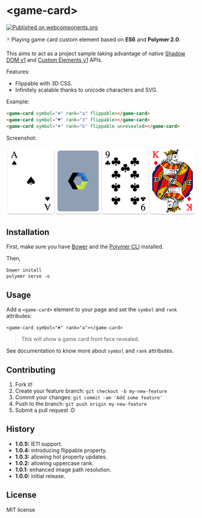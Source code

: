 # \<game-card\>

[![Published on webcomponents.org](https://img.shields.io/badge/webcomponents.org-published-blue.svg)](https://www.webcomponents.org/element/vpusher/game-card)

🃏 Playing game card custom element based on **ES6** and **Polymer 2.0**.

This aims to act as a project sample taking advantage of native [Shadow DOM v1](https://developers.google.com/web/fundamentals/primers/shadowdom/)
and [Custom Elements v1](https://developers.google.com/web/fundamentals/primers/customelements/) APIs.

Features:

* Flippable with 3D CSS.
* Infinitely scalable thanks to unicode characters and SVG.

Example:
<!---
```
<custom-element-demo>
  <template>
    <script src="../webcomponentsjs/webcomponents-lite.js"></script>
    <link rel="import" href="game-card.html">
    <next-code-block></next-code-block>
  </template>
</custom-element-demo>
```
-->
```html
<game-card symbol="♠" rank="a" flippable></game-card>
<game-card symbol="♥" rank="3" flippable></game-card>
<game-card symbol="♦" rank="k" flippable unrevealed></game-card>
```

Screenshot:

![game-card](images/screenshot.png)

## Installation

First, make sure you have [Bower](https://bower.io/) and the [Polymer CLI](https://www.npmjs.com/package/polymer-cli) installed.

Then,

```
bower install
polymer serve -o
```

## Usage

Add a `<game-card>` element to your page and set the `symbol` and `rank` attributes:

```
<game-card symbol="♠" rank="a"></game-card>
```

> This will show a game card front face revealed.

See documentation to know more about `symbol` and `rank` attributes.

## Contributing

1. Fork it!
2. Create your feature branch: `git checkout -b my-new-feature`
3. Commit your changes: `git commit -am 'Add some feature'`
4. Push to the branch: `git push origin my-new-feature`
5. Submit a pull request :D

## History

* **1.0.5:** IE11 support.
* **1.0.4:** introducing flippable property.
* **1.0.3:** allowing hot property updates.
* **1.0.2:** allowing uppercase rank.
* **1.0.1:** enhanced image path resolution.
* **1.0.0:** initial release.

## License

MIT license
